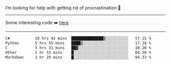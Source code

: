 I’m looking for help with getting rid of procrastination 🤔

-----

Some interesting code :arrow_right: [here](https://github.com/zhen8838/playground)

-----

<!--START_SECTION:waka-->

```txt
C#           19 hrs 42 mins  ██████████████▒░░░░░░░░░░   57.15 %
Python       5 hrs 55 mins   ████▒░░░░░░░░░░░░░░░░░░░░   17.18 %
C            3 hrs 31 mins   ██▓░░░░░░░░░░░░░░░░░░░░░░   10.20 %
Other        1 hr 33 mins    █░░░░░░░░░░░░░░░░░░░░░░░░   04.50 %
Markdown     1 hr 29 mins    █░░░░░░░░░░░░░░░░░░░░░░░░   04.33 %
```

<!--END_SECTION:waka-->

<!--
**zhen8838/zhen8838** is a ✨ _special_ ✨ repository because its `README.md` (this file) appears on your GitHub profile.

Here are some ideas to get you started:

- 🔭 I’m currently working on ...
- 🌱 I’m currently learning ...
- 👯 I’m looking to collaborate on ...
 ...
- 💬 Ask me about ...
- 📫 How to reach me: ...
- 😄 Pronouns: ...
- ⚡ Fun fact: ...
-->
